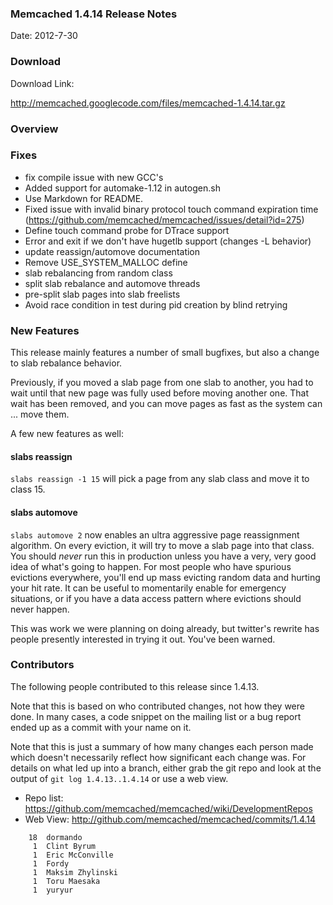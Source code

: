 ### Memcached 1.4.14 Release Notes

Date: 2012-7-30

### Download

Download Link:

http://memcached.googlecode.com/files/memcached-1.4.14.tar.gz


### Overview


### Fixes

  * fix compile issue with new GCC's
  * Added support for automake-1.12 in autogen.sh
  * Use Markdown for README.
  * Fixed issue with invalid binary protocol touch command expiration time (https://github.com/memcached/memcached/issues/detail?id=275)
  * Define touch command probe for DTrace support
  * Error and exit if we don't have hugetlb support (changes -L behavior)
  * update reassign/automove documentation
  * Remove USE_SYSTEM_MALLOC define
  * slab rebalancing from random class
  * split slab rebalance and automove threads
  * pre-split slab pages into slab freelists
  * Avoid race condition in test during pid creation by blind retrying


### New Features

This release mainly features a number of small bugfixes, but also a change to
slab rebalance behavior.

Previously, if you moved a slab page from one slab to another, you had to wait
until that new page was fully used before moving another one. That wait has
been removed, and you can move pages as fast as the system can ... move them.

A few new features as well:

#### slabs reassign

`slabs reassign -1 15` will pick a page from any slab class and move it to
class 15.

#### slabs automove

`slabs automove 2` now enables an ultra aggressive page reassignment
algorithm. On every eviction, it will try to move a slab page into that
class. You should *never* run this in production unless you have a very, very
good idea of what's going to happen. For most people who have spurious
evictions everywhere, you'll end up mass evicting random data and hurting your
hit rate. It can be useful to momentarily enable for emergency situations, or
if you have a data access pattern where evictions should never happen.

This was work we were planning on doing already, but twitter's rewrite has
people presently interested in trying it out. You've been warned.

### Contributors

The following people contributed to this release since 1.4.13.

Note that this is based on who contributed changes, not how they were
done.  In many cases, a code snippet on the mailing list or a bug
report ended up as a commit with your name on it.

Note that this is just a summary of how many changes each person made
which doesn't necessarily reflect how significant each change was.
For details on what led up into a branch, either grab the git repo and
look at the output of `git log 1.4.13..1.4.14` or use a web view.

  * Repo list:  https://github.com/memcached/memcached/wiki/DevelopmentRepos
  * Web View: http://github.com/memcached/memcached/commits/1.4.14

```
    18	dormando
     1	Clint Byrum
     1	Eric McConville
     1	Fordy
     1	Maksim Zhylinski
     1	Toru Maesaka
     1	yuryur

```

